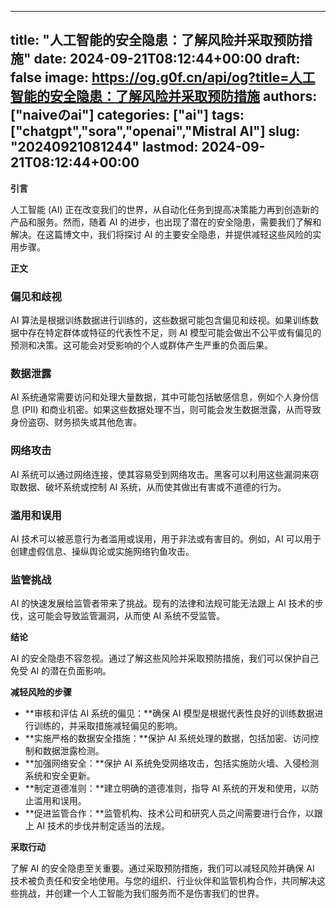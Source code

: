 
---
title: "人工智能的安全隐患：了解风险并采取预防措施"
date: 2024-09-21T08:12:44+00:00
draft: false
image: https://og.g0f.cn/api/og?title=人工智能的安全隐患：了解风险并采取预防措施
authors: ["naiveのai"]
categories: ["ai"]
tags: ["chatgpt","sora","openai","Mistral AI"]
slug: "20240921081244"
lastmod: 2024-09-21T08:12:44+00:00
---
**引言**

人工智能 (AI) 正在改变我们的世界，从自动化任务到提高决策能力再到创造新的产品和服务。然而，随着 AI 的进步，也出现了潜在的安全隐患，需要我们了解和解决。在这篇博文中，我们将探讨 AI 的主要安全隐患，并提供减轻这些风险的实用步骤。

**正文**

### 偏见和歧视

AI 算法是根据训练数据进行训练的，这些数据可能包含偏见和歧视。如果训练数据中存在特定群体或特征的代表性不足，则 AI 模型可能会做出不公平或有偏见的预测和决策。这可能会对受影响的个人或群体产生严重的负面后果。

### 数据泄露

AI 系统通常需要访问和处理大量数据，其中可能包括敏感信息，例如个人身份信息 (PII) 和商业机密。如果这些数据处理不当，则可能会发生数据泄露，从而导致身份盗窃、财务损失或其他危害。

### 网络攻击

AI 系统可以通过网络连接，使其容易受到网络攻击。黑客可以利用这些漏洞来窃取数据、破坏系统或控制 AI 系统，从而使其做出有害或不道德的行为。

### 滥用和误用

AI 技术可以被恶意行为者滥用或误用，用于非法或有害目的。例如，AI 可以用于创建虚假信息、操纵舆论或实施网络钓鱼攻击。

### 监管挑战

AI 的快速发展给监管者带来了挑战。现有的法律和法规可能无法跟上 AI 技术的步伐，这可能会导致监管漏洞，从而使 AI 系统不受监管。

**结论**

AI 的安全隐患不容忽视。通过了解这些风险并采取预防措施，我们可以保护自己免受 AI 的潜在负面影响。

**减轻风险的步骤**

* **审核和评估 AI 系统的偏见：**确保 AI 模型是根据代表性良好的训练数据进行训练的，并采取措施减轻偏见的影响。
* **实施严格的数据安全措施：**保护 AI 系统处理的数据，包括加密、访问控制和数据泄露检测。
* **加强网络安全：**保护 AI 系统免受网络攻击，包括实施防火墙、入侵检测系统和安全更新。
* **制定道德准则：**建立明确的道德准则，指导 AI 系统的开发和使用，以防止滥用和误用。
* **促进监管合作：**监管机构、技术公司和研究人员之间需要进行合作，以跟上 AI 技术的步伐并制定适当的法规。

**采取行动**

了解 AI 的安全隐患至关重要。通过采取预防措施，我们可以减轻风险并确保 AI 技术被负责任和安全地使用。与您的组织、行业伙伴和监管机构合作，共同解决这些挑战，并创建一个人工智能为我们服务而不是伤害我们的世界。